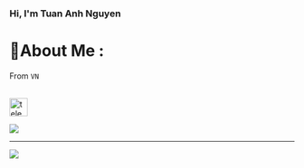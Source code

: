 ### Hi, I'm Tuan Anh Nguyen

# 💫About Me :
From `VN`
<br/>
<br/>

<a target="_blank" href="https://t.me/tuananh31j">
    <img src="https://user-images.githubusercontent.com/64480713/181579009-2851ced3-3ef9-4008-84c7-7f222c37c25b.svg" height="32px" width="32px" alt="telegram" title="My Telegram account"/>
</a>

![](https://github-readme-stats.vercel.app/api/top-langs/?username=tuananh31j&theme=radical&hide_border=false&include_all_commits=false&count_private=false&layout=compact)

---
[![](https://visitcount.itsvg.in/api?id=tuananh31j&icon=0&color=0)](https://visitcount.itsvg.in)

